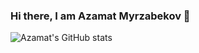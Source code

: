 ### Hi there, I am Azamat Myrzabekov 👋

<!--
**AzmtMrzbkv/AzmtMrzbkv** is a ✨ _special_ ✨ repository because its `README.md` (this file) appears on your GitHub profile.

Here are some ideas to get you started:

- 🔭 I’m currently working on ...
- 🌱 I’m currently learning ...
- 👯 I’m looking to collaborate on ...
- 🤔 I’m looking for help with ...
- 💬 Ask me about ...
- 📫 How to reach me: ...
- 😄 Pronouns: ...
- ⚡ Fun fact: ...
-->

![Azamat's GitHub stats](https://github-readme-stats.vercel.app/api?username=AzmtMrzbkv&show_icons=true)
